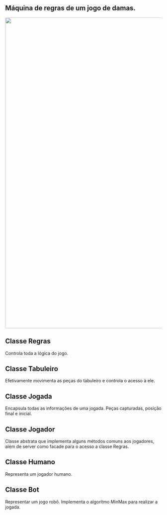 ## Máquina de regras de um jogo de damas.

<p align="center">
  <img src="http://i.imgur.com/cPAzuyS.png" width="1000"/>
</p>

## Classe Regras
Controla toda a lógica do jogo.

## Classe Tabuleiro
Efetivamente movimenta as peças do tabuleiro e controla o acesso à ele.

## Classe Jogada
Encapsula todas as informações de uma jogada. Peças capturadas, posição final e inicial.

## Classe Jogador
Classe abstrata que implementa alguns métodos comuns aos jogadores, além de server como facade para o acesso a classe Regras.

## Classe Humano
Representa um jogador humano.

## Classe Bot
Representar um jogo robô. Implementa o algorítmo MinMax para realizar a jogada.
